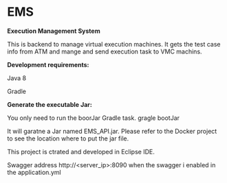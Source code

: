 # EMS
**Execution Management System**

This is backend to manage virtual execution machines. It gets the test case info from ATM and mange and send execution task to VMC machins. 

**Development requirements:**

Java 8

Gradle



**Generate the executable Jar:**

You only need to run the boorJar Gradle task.
gragle bootJar

It will garatne a Jar named EMS_API.jar. Please refer to the Docker project to see the location where to put the jar file.

This project is ctrated and developed in Eclipse IDE.

Swagger address http://<server_ip>:8090 when the swagger i enabled in the application.yml
